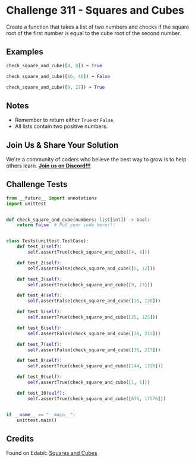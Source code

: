 # Challenge 311 - Squares and Cubes

Create a function that takes a list of two numbers and checks if the square root of the first number is equal to the cube root of the second number.

## Examples
```python
check_square_and_cube([4, 8]) ➞ True

check_square_and_cube([16, 48]) ➞ False

check_square_and_cube([9, 27]) ➞ True
```
## Notes

- Remember to return either `True` or `False`.
- All lists contain two positive numbers.

## Join Us & Share Your Solution

We're a community of coders who believe the best way to grow is to help others learn. **[Join us on Discord!!!](https://discord.gg/sfHykntuGy)**

## Challenge Tests
```python
from __future__ import annotations
import unittest


def check_square_and_cube(numbers: list[int]) -> bool:
    return False  # Put your code here!!!


class Tests(unittest.TestCase):
    def test_1(self):
        self.assertTrue(check_square_and_cube([4, 8]))

    def test_2(self):
        self.assertFalse(check_square_and_cube([5, 12]))

    def test_3(self):
        self.assertTrue(check_square_and_cube([9, 27]))

    def test_4(self):
        self.assertFalse(check_square_and_cube([25, 120]))

    def test_5(self):
        self.assertTrue(check_square_and_cube([25, 125]))

    def test_6(self):
        self.assertFalse(check_square_and_cube([36, 215]))

    def test_7(self):
        self.assertFalse(check_square_and_cube([36, 217]))

    def test_8(self):
        self.assertTrue(check_square_and_cube([144, 1728]))

    def test_9(self):
        self.assertTrue(check_square_and_cube([1, 1]))

    def test_10(self):
        self.assertTrue(check_square_and_cube([676, 17576]))


if __name__ == "__main__":
    unittest.main()
```
## Credits

Found on Edabit: [Squares and Cubes](https://edabit.com/challenge/NMHFTCMqW6j8sXkNd)
